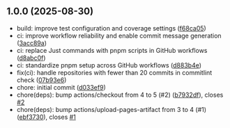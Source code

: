 ## 1.0.0 (2025-08-30)

* build: improve test configuration and coverage settings ([f68ca05](https://github.com/marclove/typeforge/commit/f68ca05))
* ci: improve workflow reliability and enable commit message generation ([3acc89a](https://github.com/marclove/typeforge/commit/3acc89a))
* ci: replace Just commands with pnpm scripts in GitHub workflows ([d8abc0f](https://github.com/marclove/typeforge/commit/d8abc0f))
* ci: standardize pnpm setup across GitHub workflows ([d883b4e](https://github.com/marclove/typeforge/commit/d883b4e))
* fix(ci): handle repositories with fewer than 20 commits in commitlint check ([07b93e6](https://github.com/marclove/typeforge/commit/07b93e6))
* chore: initial commit ([d033ef9](https://github.com/marclove/typeforge/commit/d033ef9))
* chore(deps): bump actions/checkout from 4 to 5 (#2) ([b7932df](https://github.com/marclove/typeforge/commit/b7932df)), closes [#2](https://github.com/marclove/typeforge/issues/2)
* chore(deps): bump actions/upload-pages-artifact from 3 to 4 (#1) ([ebf3730](https://github.com/marclove/typeforge/commit/ebf3730)), closes [#1](https://github.com/marclove/typeforge/issues/1)
